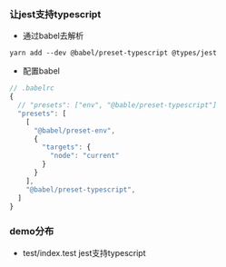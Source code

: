 ### 让jest支持typescript

- 通过babel去解析
```Shell
yarn add --dev @babel/preset-typescript @types/jest
```
- 配置babel
```JavaScript
// .babelrc
{
  // "presets": ["env", "@bable/preset-typescript"]
  "presets": [
    [
      "@babel/preset-env",
      {
        "targets": {
          "node": "current"
        }
      }
    ],
    "@babel/preset-typescript",
  ]
}
```

### demo分布
- test/index.test jest支持typescript